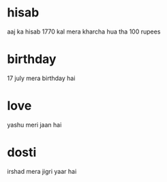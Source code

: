 # hisab
aaj ka hisab 1770
kal mera kharcha hua tha 100 rupees
# birthday 
17 july mera birthday hai
# love
yashu meri jaan hai
# dosti
irshad mera jigri yaar hai